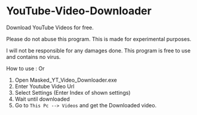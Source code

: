 # YouTube-Video-Downloader
Download YouTube Videos for free.

Please do not abuse this program.
This is made for experimental purposes.

I will not be responsible for any damages done.
This program is free to use and contains no virus.

How to use : 
Or
1. Open Masked_YT_Video_Downloader.exe
2. Enter Youtube Video Url
3. Select Settings (Enter Index of shown settings)
4. Wait until downloaded
5. Go to `This Pc --> Videos` and get the Downloaded video.

